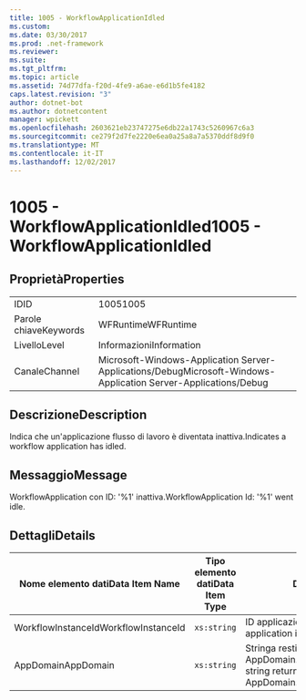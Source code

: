 ```yaml
---
title: 1005 - WorkflowApplicationIdled
ms.custom: 
ms.date: 03/30/2017
ms.prod: .net-framework
ms.reviewer: 
ms.suite: 
ms.tgt_pltfrm: 
ms.topic: article
ms.assetid: 74d77dfa-f20d-4fe9-a6ae-e6d1b5fe4182
caps.latest.revision: "3"
author: dotnet-bot
ms.author: dotnetcontent
manager: wpickett
ms.openlocfilehash: 2603621eb23747275e6db22a1743c5260967c6a3
ms.sourcegitcommit: ce279f2d7fe2220e6ea0a25a8a7a5370ddf8d9f0
ms.translationtype: MT
ms.contentlocale: it-IT
ms.lasthandoff: 12/02/2017
---
```

# <a name="1005---workflowapplicationidled"></a><span data-ttu-id="6bbb0-102">1005 - WorkflowApplicationIdled</span><span class="sxs-lookup"><span data-stu-id="6bbb0-102">1005 - WorkflowApplicationIdled</span></span>
## <a name="properties"></a><span data-ttu-id="6bbb0-103">Proprietà</span><span class="sxs-lookup"><span data-stu-id="6bbb0-103">Properties</span></span>  
  
|||  
|-|-|  
|<span data-ttu-id="6bbb0-104">ID</span><span class="sxs-lookup"><span data-stu-id="6bbb0-104">ID</span></span>|<span data-ttu-id="6bbb0-105">1005</span><span class="sxs-lookup"><span data-stu-id="6bbb0-105">1005</span></span>|  
|<span data-ttu-id="6bbb0-106">Parole chiave</span><span class="sxs-lookup"><span data-stu-id="6bbb0-106">Keywords</span></span>|<span data-ttu-id="6bbb0-107">WFRuntime</span><span class="sxs-lookup"><span data-stu-id="6bbb0-107">WFRuntime</span></span>|  
|<span data-ttu-id="6bbb0-108">Livello</span><span class="sxs-lookup"><span data-stu-id="6bbb0-108">Level</span></span>|<span data-ttu-id="6bbb0-109">Informazioni</span><span class="sxs-lookup"><span data-stu-id="6bbb0-109">Information</span></span>|  
|<span data-ttu-id="6bbb0-110">Canale</span><span class="sxs-lookup"><span data-stu-id="6bbb0-110">Channel</span></span>|<span data-ttu-id="6bbb0-111">Microsoft-Windows-Application Server-Applications/Debug</span><span class="sxs-lookup"><span data-stu-id="6bbb0-111">Microsoft-Windows-Application Server-Applications/Debug</span></span>|  
  
## <a name="description"></a><span data-ttu-id="6bbb0-112">Descrizione</span><span class="sxs-lookup"><span data-stu-id="6bbb0-112">Description</span></span>  
 <span data-ttu-id="6bbb0-113">Indica che un'applicazione flusso di lavoro è diventata inattiva.</span><span class="sxs-lookup"><span data-stu-id="6bbb0-113">Indicates a workflow application has idled.</span></span>  
  
## <a name="message"></a><span data-ttu-id="6bbb0-114">Messaggio</span><span class="sxs-lookup"><span data-stu-id="6bbb0-114">Message</span></span>  
 <span data-ttu-id="6bbb0-115">WorkflowApplication con ID: '%1' inattiva.</span><span class="sxs-lookup"><span data-stu-id="6bbb0-115">WorkflowApplication Id: '%1' went idle.</span></span>  
  
## <a name="details"></a><span data-ttu-id="6bbb0-116">Dettagli</span><span class="sxs-lookup"><span data-stu-id="6bbb0-116">Details</span></span>  
  
|<span data-ttu-id="6bbb0-117">Nome elemento dati</span><span class="sxs-lookup"><span data-stu-id="6bbb0-117">Data Item Name</span></span>|<span data-ttu-id="6bbb0-118">Tipo elemento dati</span><span class="sxs-lookup"><span data-stu-id="6bbb0-118">Data Item Type</span></span>|<span data-ttu-id="6bbb0-119">Descrizione</span><span class="sxs-lookup"><span data-stu-id="6bbb0-119">Description</span></span>|  
|--------------------|--------------------|-----------------|  
|<span data-ttu-id="6bbb0-120">WorkflowInstanceId</span><span class="sxs-lookup"><span data-stu-id="6bbb0-120">WorkflowInstanceId</span></span>|`xs:string`|<span data-ttu-id="6bbb0-121">ID applicazione flusso di lavoro</span><span class="sxs-lookup"><span data-stu-id="6bbb0-121">The workflow application id</span></span>|  
|<span data-ttu-id="6bbb0-122">AppDomain</span><span class="sxs-lookup"><span data-stu-id="6bbb0-122">AppDomain</span></span>|`xs:string`|<span data-ttu-id="6bbb0-123">Stringa restituita da AppDomain.CurrentDomain.FriendlyName.</span><span class="sxs-lookup"><span data-stu-id="6bbb0-123">The string returned by AppDomain.CurrentDomain.FriendlyName.</span></span>|
